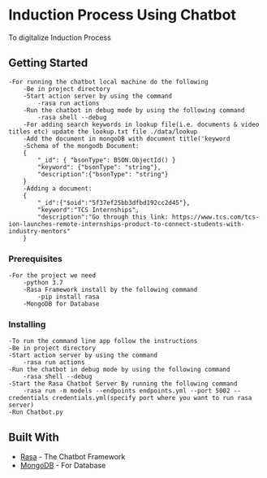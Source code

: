 # Induction Process Using Chatbot

To digitalize Induction Process

## Getting Started

	-For running the chatbot local machine do the following
		-Be in project directory
		-Start action server by using the command
			-rasa run actions
		-Run the chatbot in debug mode by using the following command
			-rasa shell --debug
		-For adding search keywords in lookup file(i.e. documents & video titles etc) update the lookup.txt file ./data/lookup
		-Add the document in mongoDB with document title('keyword
		-Schema of the mongodb Document:
		{
			"_id": { "bsonType": BSON.ObjectId() }
			"keyword": {"bsonType": "string"},
			"description":{"bsonType": "string"}
		}
		-Adding a document: 
		{
			"_id":{"$oid":"5f37ef25bb3dfbd192cc2d45"},
			"keyword":"TCS Internships",
			"description":"Go through this link: https://www.tcs.com/tcs-ion-launches-remote-internships-product-to-connect-students-with-industry-mentors"
		}
		
### Prerequisites
	-For the project we need
		-python 3.7
		-Rasa Framework install by the following command
			-pip install rasa
		-MongoDB for Database
### Installing
	-To run the command line app follow the instructions
	-Be in project directory
	-Start action server by using the command
		-rasa run actions
	-Run the chatbot in debug mode by using the following command
		-rasa shell --debug
	-Start the Rasa Chatbot Server By running the following command
		-rasa run -m models --endpoints endpoints.yml --port 5002 --credentials credentials.yml(specify port where you want to run rasa server)
	-Run Chatbot.py

## Built With

* [Rasa](https://rasa.com/docs/) - The Chatbot Framework
* [MongoDB](https://api.mongodb.com/python/current/tutorial.html) - For Database
